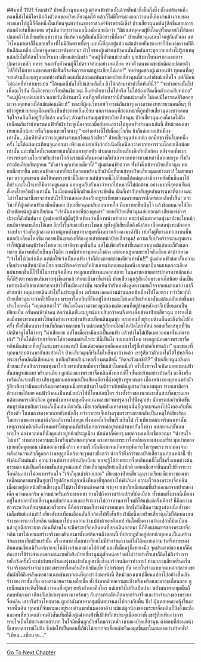 ##บทที่ 1101 รังแกข้า?
ป๋ายเสี่ยวฉุนมองผู้เฒ่าคนฟ้าท่านนั้นด้วยสีหน้ากึ่งยิ้มกึ่งบึ้ง ตั้งแต่ต้นจนถึงตอนนี้ยังไม่มีใครนึกถึงตัวตนของป๋ายเสี่ยวฉุนได้ แล้วก็ไม่มีใครมองออกว่าคนที่เดินผ่านข้างกายของพวกเขาไปผู้นี้ก็คือหนึ่งในเทียนจุนห้าท่านของราชวงศ์จักรพรรดิเซิ่ง!
ป๋ายเสี่ยวฉุนพลันรู้สึกชื่นชอบการถ่อมตัวเช่นนี้ของตน ครุ่นคิดว่าการทำแบบนี้เหมือนจะดีกว่า
“มิน่าเล่าบุคคลผู้ยิ่งใหญ่ทั้งหลายถึงได้ชอบปลอมตัวไปเยี่ยมเยียนชาวบ้าน ที่แท้ความรู้สึกมันก็ดีอย่างนี้นี่เอง” ป๋ายเสี่ยวฉุนชอบใจอยู่กับตัวเอง แต่ไรไหนมาเขาก็ชื่นชอบเรื่องที่ไม่มีอันตรายใดๆ แบบนี้ที่สุดอยู่แล้ว
แม้แต่รอยยิ้มของเขาก็ยังแฝงความปิติยินดีล้นเหลือ เมื่อคำพูดของเขาดังออกมา หัวใจของผู้เฒ่าคนฟ้าคนนั้นก็พลันกระตุกวาบอย่างไม่รู้สาเหตุ แต่กลับไม่ได้สนใจอะไรมาก เพียงเอ่ยเนิบช้า
“คนผู้นี้ตัวตนน่าสงสัย บุกเข้ามาในนครของเขตการปกครองหลัก ทหาร จงมาจับตัวคนผู้นี้ไปตรวจสอบอย่างละเอียด หากตัวตนของเขาปกติค่อยปล่อยตัวไปก็ยังไม่สาย แต่หากเขาขัดขืนก็จงจัดการตามกฎระเบียบได้เลย!” จบคำพูดของผู้เฒ่าคนฟ้า ทุกคนที่อยู่รอบด้านก็ถอยกรูดออกห่างทันที ตอนที่แต่ละคนหันมามองป๋ายเสี่ยวฉุนก็ล้วนทำสีหน้าเห็นใจ แต่ก็มีคนไม่น้อยที่ทำท่าเยาะเย้ย
“ไอ้หมอนี่มันโง่ไปแล้วหรือไง ถึงได้กล้ามาทำตัวโอหังที่นี่?”
“จะทำอย่างนั้นไปเพื่ออะไรกัน นั่นคือพระยาจื่อหลินเชียวนะ ก็แค่หลีกทางไม่ใช่หรือ ไม่ใช่ต้องกรีดเนื้อตัวเองเสียหน่อย”
“คนผู้นี้จบเห่แน่แล้ว หลายวันที่ผ่านมานี้ คนที่ถูกตั้งข้อหาว่ามีตัวตนน่าสงสัย ไม่เคยมีใครรอดชีวิตออกมาจากคุกหลวงได้แม้แต่คนเดียว!” ขณะที่ผู้คนวิพากษ์วิจารณ์กันเบาๆ ดวงตาของทหารยามคนอื่นๆ ที่เฝ้าอยู่หน้าประตูเมืองพลันเป็นประกายเย็นเยียบ นอกจากคนที่ก่อนหน้านี้ถูกป๋ายเสี่ยวฉุนเขย่าคลอนจิตใจจนยืนอึ้งอยู่กับที่แล้ว คนอื่นๆ ล้วนย่างสามขุมเข้าหาป๋ายเสี่ยวฉุน
ป๋ายเสี่ยวฉุนเองก็คาดไม่ถึงเหมือนกันว่านักพรตคนฟ้าที่เฝ้าประตูเมืองจะลงมือกับตนอย่างไม่พูดพร่ำทำเพลงเช่นนี้ สีหน้าของเขาเหยเกเล็กน้อย ครั้นจึงถอนหายใจเบาๆ
“จะทำอย่างนี้ไปเพื่ออะไรกัน ข้าก็แค่อยากเข้าเมืองเท่านั้น...เดิมทีข้าคิดว่าจะอยู่อย่างสงบเสงี่ยมแล้วเชียว” ป๋ายเสี่ยวฉุนส่ายหน้า ยกมือขวาขึ้นโบกหนึ่งครั้ง ไม่ได้แผ่ตบะเทียนจุนออกมา เพียงแค่เผยพลังก่อกำเนิดที่เหนือกว่าพวกทหารรวมโอสถเล็กน้อยเท่านั้น และทันใดนั้นรอบกายเขาก็มีลมพายุก่อตัว ท่ามกลางเสียงเสียงอึกทึกกึกก้อง หลังจากที่พวกทหารยามรวมโอสถขยับเข้ามาใกล้ แรงผลักดันมหาศาลก็ทำเอาพวกทหารยามเหล่านั้นถอยกรูด ทั้งยังกระอักเลือดกันทุกคน
“บังอาจ คุกเข่าลงเดี๋ยวนี้!” ผู้เฒ่าคนฟ้าตวาด ทั้งยังดิ่งเข้าหาป๋ายเสี่ยวฉุน พอยกมือขวาขึ้น ตบะคนฟ้าของเขาก็ระเบิดออกพร้อมกับฝ่ามือที่ตบเข้าหาป๋ายเสี่ยวฉุนอย่างแรง!
ในสายตาเขา หากถูกเขาตบ ต่อให้คนตรงหน้านี้ไม่ตาย แต่นับจากนี้ไปก็ย่อมได้แต่คุกเข่ามิอาจหยัดยืนขึ้นมาได้อีก!
และในใจเขาก็มีความดูแคลน แอบพูดกับตัวเองว่าหากไอ้หมอนี่ไม่ต่อต้าน อย่างมากที่สุดตนก็แค่สั่งลงโทษอีกฝ่ายเท่านั้น ในเมื่อตอนนี้อีกฝ่ายเลือกจะขัดขืน นั่นก็เท่ากับหลับหูหลับตารนหาที่ตาย และไม่ว่าในเวลานี้เขาจะทำเช่นไรก็ล้วนสอดคล้องกับกฎระเบียบของนครเขตการปกครองหลักทั้งสิ้น!
ทว่าวินาทีที่ผู้เฒ่าคนฟ้าลงมือนั้นเอง ป๋ายเสี่ยวฉุนกลับถอนหายใจ มือขวายกขึ้นฉับไว แล้วชิงตบฉาดใส่อีกฝ่ายตัดหน้าผู้เฒ่าเสียก่อน
“เจ้านั่นแหละที่ต้องคุกเข่า” ตอนที่ป๋ายเสี่ยวฉุนเอ่ยออกมา เสียงแห่งการปะทะก็ดังกัมปนาท ผู้เฒ่าคนฟ้าผู้นั้นรู้สึกเพียงว่าเบื้องหน้าพร่าลาย พละกำลังมหาศาลพุ่งมาปะทะใบหน้า ตนมิอาจหลบเลี่ยงได้เลย อีกทั้งในสมองยังขาวโพลน หูทั้งคู่มีเสียงอื้ออึงดังก้อง เลือดสดพุ่งทะลักออกจากปาก ร่างที่อยู่กลางอากาศถูกพลังมหาศาลขุมหนึ่งตบจนร่วงลงมาดังปัง เข่าทั้งคู่ที่กระแทกลงบนพื้นแตกยับเลือดไหลซึม กลายเป็นเขาเองที่ต้องคุกเข่าต่อหน้าป๋ายเสี่ยวฉุน!
ความเจ็บปวดร้าวระบมรุนแรงทำให้ผู้เฒ่าคนฟ้าร้องโหยหวน เขาคิดจะลุกขึ้นยืน แต่ไม่เพียงหัวเข่าที่แหลกลาญ แม้แต่ตบะก็ยังแตกทลาย มิอาจหยัดยืนขึ้นมาได้อีก
ภาพนี้ทำเอาทุกคนอึ้งค้าง แต่ละคนสูดลมหายใจดังเฮือก อ้าปากหวอ
“เจ้าไม่ใช่ก่อกำเนิด แต่ต่อให้เจ้าเป็นคนฟ้า เจ้าก็ต้องตายสถานเดียวเท่านั้น!!” ผู้เฒ่าคนฟ้าข่มกลั้นความเจ็บปวดจนสีหน้าบิดเบี้ยว ขณะที่ร้องคำรามก็หยิบเอาแผ่นหยกแผ่นหนึ่งออกมาบีบจนแหลกละเอียด
แผ่นหยกชิ้นนี้ไว้ใช้ในการแจ้งเตือน พอถูกเขาบีบจนแหลกสลาย ในนครของเขตการปกครองหลักแห่งนี้ก็มีรุ้งยาวหลายเส้นพวยพุ่งขึ้นมาแล้วห้อตะบึงมาที่แห่งนี้
ป๋ายเสี่ยวฉุนรู้สึกเอือมระอาเล็กน้อย นั่นเป็นเพราะเดิมทีเขาแค่อยากจะเข้าไปในเมืองเท่านั้น พอเห็นว่าตัวเองดึงดูดความสนใจจากคนมากมาย เขาก็ส่ายหน้า หมุนกายเดินเข้าไปในประตูเมือง เตรียมจะลอดผ่านม่านแสงเข้าเมืองไปโดยตรง
ทว่าวินาทีที่ป๋ายเสี่ยวฉุนจะจากไปนั้นเอง พระยาจื่อหลินที่ยืนอยู่ไม่ห่างและไม่เคยเปิดปากมาตั้งแต่ต้นกลับเอ่ยขึ้นมาประโยคหนึ่ง
“หยุดเขาเอาไว้”
ทันใดนั้นดวงตาของลูกน้องแต่ละคนที่อยู่ด้านหลังเขาก็เปลี่ยนมาเป็นเยียบเย็น ครั้นคนฟ้าห้าคน ก่อกำเนิดขั้นสมบูรณ์แบบสิบกว่าคนจึงตรงดิ่งเข้าหาป๋ายเสี่ยวฉุน การลงไม้ลงมือของพวกเขาทำให้พลังอำนาจสะท้านฟ้าสะเทือนดินผุดพุ่ง หลายคนที่อยู่รอบด้านตื่นตะลึงกันไปอีกครั้ง ทั้งยังมีคนบางส่วนที่เกิดความคาดหวัง แต่ละคนรู้สึกเหมือนได้เปิดโลกทัศน์ รอชมเรื่องสนุกที่วันปกติหาดูไม่ได้ง่ายๆ
“น่าเสียดาย แต่ในเมื่อเขามีตบะเป็นคนฟ้า แล้วทำไมไม่เปิดเผยออกมาตั้งแต่แรกเล่า”
“เห็นได้ชัดว่าเขาคิดจะโอ้อวดตนอย่างไรล่ะ ทีนี้เป็นไง จบเห่แล้วไหม พวกลูกน้องของพระยาจื่อหลินมีแต่พวกที่อยู่ในสนามรบมานานปี มือแต่ละคนอาบเลือดคนมาไม่รู้กี่เท่าต่อกี่เท่าแล้ว!”
และขณะที่ทุกคนรอบด้านพากันสะท้อนใจ ป๋ายเสี่ยวฉุนก็เริ่มโมโหขึ้นมาบ้างแล้ว เขารู้สึกว่าตัวเองไม่ได้ไปหาเรื่องพระยาจื่อหลินนี่เสียหน่อย แต่อีกฝ่ายกลับมาหาเรื่องตนเสียนี่
“คิดจะรังแกข้ารึ?” ป๋ายเสี่ยวฉุนถลึงตา ชั่วขณะที่คนสิบกว่าคนพุ่งมาใกล้ เขาพลันยกมือขวาขึ้นแล้วโบกหนึ่งที ครั้งนี้เขาจงใจเปิดเผยตบะคนฟ้าขั้นสมบูรณ์แบบ พริบตาเดียว ลูกน้องของพระยาจื่อหลินทั้งหลายก็ใจสั่นสะท้านอย่างบ้าคลั่ง ตะลึงพรึงเพริดเกินจะเปรียบ
เสียงตูมตามกลายมาเป็นเสียงเดียวที่ดังอยู่ข้างหูพวกเขา เบื้องหน้าของทุกคนพร่ามัว รู้สึกเพียงว่ามีพละกำลังมหาศาลขุมหนึ่งตรงเข้ามาโจมตีราวกับพลิกภูเขาคว่ำมหาสมุทร พวกเขามิอาจต้านทานได้เลย คนฟ้าห้าคนเป็นหนังหน้าไฟที่โดนก่อนใคร ร่างทั้งร่างของพวกเขาสั่นสะเทือนรุนแรง แต่ละคนกระอักเลือด ถูกพลังมหาศาลขุมนั้นตบฉาดลงมาจนทรุดลงไปนั่งคุกเข่า
นักพรตก่อกำเนิดขั้นสมบูรณ์แบบสิบกว่าคนก็เป็นเช่นเดียวกัน เมื่อเจอกับพลังมหาศาลขุมนั้นก็ถูกตบจนลงไปนั่งกองกับพื้นเรียงตัว ในสมองของพวกเขายังหนักอึ้ง ทว่าอาการเจ็บปวดรุนแรงทางกายกลับเป็นเหตุให้เสียงร้องโหยหวนของพวกเขาดังก้องกังวานไม่หยุด
ทั้งหมดนี้เกิดขึ้นเร็วเกินไป เร็วเพียงแค่กะพริบตาเท่านั้น เหตุการณ์พลิกผันทั้งหมดทำให้ทุกคนที่เฝ้าสังเกตการณ์อยู่รอบด้านพากันอึ้งค้าง แต่ละคนกลั้นลมหายใจ มองพวกคนที่นั่งคุกเข่าอยู่หน้าประตูเมือง นัยน์ตาก็ค่อยๆ เผยความเหลือเชื่อออกมา
“น่าสนใจไม่เบา” ท่ามกลางความตะลึงพรึงเพริดของทุกคน ดวงตาของพระยาจื่อหลินฉายแสงคมกริบ มุมปากของเขายกยิ้มดูแคลน เดินออกมาหนึ่งก้าว ความเร็วนั้นมีมากจนเกิดพายุพัดกระโชกรุนแรง หากมองจากพลังอำนาจแล้วก็ดูออกว่าพายุลูกนี้คล้ายจะรุนแรงยิ่งกว่า น่ากลัวยิ่งกว่าของป๋ายเสี่ยวฉุนก่อนหน้านี้ ซ้ำฟ้าดินยังหม่นมัว ความว่างเปล่ารอบด้านบิดเบือน พอจะรู้ได้ว่าพระยาจื่อหลินคนนี้ไม่ใช่ครึ่งเทพช่วงต้นธรรมดา แต่เป็นครึ่งเทพขั้นสมบูรณ์แบบ!
ป๋ายเสี่ยวฉุนสีหน้าเป็นปกติ แค่ยกมือขวาขึ้นตบไปยังพระยาจื่อหลินอย่างไม่อนาทรร้อนใจ
“เจ้าก็คุกเข่าด้วยเถอะ” เสียงของป๋ายเสี่ยวฉุนราบเรียบ มือขวาของเขาเหมือนกลายมาเป็นภูเขาไร้รูปลักษณ์ลูกหนึ่งที่บดขยี้ทุกอย่างให้พังภินท์ ความเร็วของพระยาจื่อหลิน เมื่อมาอยู่ต่อหน้าป๋ายเสี่ยวฉุนก็ไม่ต่างไปจากเต่าคลาน พายุจากเขาก็เหมือนลมที่เป่าออกมาจากปากของเด็ก ความคมกริบ ความน่าครั่นคร้ามของเขา รวมไปถึงความว่างเปล่าที่บิดเบือน ทั้งหมดทั้งมวลนี้เมื่อมาอยู่ในสายตาป๋ายเสี่ยวฉุนกลับอ่อนแอและเปราะบางไม่อาจทานการโจมตีได้แม้แต่ครั้งเดียว!
นี่คือความต่างระหว่างเทียนจุนและครึ่งเทพ นี่คือการบดขยี้ทางด้านขอบเขต อีกทั้งยังเป็นความสูงส่งเหนือล้ำของเมล็ดพันธ์แห่งเต๋า!
เสียงดังสะเทือนเลือนลั่นกึกก้องไปทั้งชั้นฟ้า ฝ่ามือนี้ของป๋ายเสี่ยวฉุนไม่ได้ตบลงบนร่างของพระยาจื่อหลิน แต่ตบลงไปบนความว่างเปล่าด้านหลังเขา!
ทันใดนั้นความว่างเปล่าก็บิดเบือนแล้วถูกฉีกกระชาก ก่อนที่ด้านในจะมีพระยาจื่อหลินคนที่สองเดินออกมา นี่ก็คือแผนการของพระยาจื่อหลิน เขาไม่เคยเผยร่างจริงของตัวเองมาตั้งแต่ต้นจนถึงตอนนี้ ที่ปรากฏตัวอยู่ต่อหน้าทุกคนเป็นแค่ร่างจำแลงของอีกฝ่ายเท่านั้น ครึ่งเทพของโลกทงเทียนไม่มีร่างจำแลง แต่ไม่ได้หมายความว่าครึ่งเทพของดินแดนเซียนนิรันดร์กาลจะไม่มีร่างจำแลงตามไปด้วย!
และที่เมื่อครู่นี้เขาลงมือ จุดประสงค์ของเขาก็คือต้องการใช้ร่างจำแลงของตนมาหยั่งเชิงป๋ายเสี่ยวฉุนดูสักหน่อย!
แต่ไม่ว่าอย่างไรเขาก็คิดไม่ถึงว่า การหยั่งเชิงครั้งนี้จะเท่ากับพาตัวเองพุ่งชนเข้ากับภูเขาที่แข็งแกร่งจนมิอาจทำลาย!
ท่ามกลางเสียงครืนครั่น ร่างจริงและร่างจำแลงของพระยาจื่อหลินสีหน้าบิดเบี้ยวไปพร้อมๆ กัน ตบะในร่างแทบจะแหลกสลาย เขาสัมผัสได้ถึงพลังมหาศาลเฉกเช่นพวกคนที่คุกเข่าก่อนหน้านี้ สีหน้าของเขาเปลี่ยนแปลงไปอย่างสิ้นเชิง ร่างของเขาสั่นเทิ้ม ดวงตาฉายความเหลือเชื่อ ทั้งยังมากด้วยความตะลึงพรึงเพริดและความเลื่อนลอย ดูเหมือนเขาจะคิดได้แล้วว่าคนที่อยู่ตรงหน้าตัวเองคือใคร แต่เขายังไม่ทันเปิดปาก พลังมหาศาลขุมนั้นก็กลบทับลงมา เสียงกัมปนาทรุนแรงมาพร้อมๆ กับการกระอักเลือดจากร่างจริงและร่างจำแลงของพระยาจื่อหลิน เขากรีดร้องโหยหวน ถูกกำลังมหาศาลขุมนั้นตบจนลงไปกองกับพื้น
ปัง!
ฝุ่นตลบคละคลุ้งขึ้นมาจากพื้นดิน ทุกคนที่จับตามองอยู่รอบด้านพากันมองตาค้าง แม้แต่ลูกน้องของพระยาจื่อหลินก็ยังอึ้งตะลึง และคนที่หวาดกลัวจนตัวสั่นเทิ้มก็คือผู้เฒ่าคนฟ้าที่เฝ้าพิทักษ์ประตูเมืองแห่งนี้ เขารู้สึกเพียงว่าการหายใจเป็นไปอย่างยากลำบาก ในใจมีคลื่นลูกยักษ์โถมกระหน่ำ เขามองป๋ายเสี่ยวฉุน คำตอบที่ก่อนหน้านี้เขาคาดการณ์ไม่ถึง ซึ่งต่อให้เป็นตอนนี้ก็ยังไม่อยากจะเชื่อกลับยังคงผุดขึ้นมาในสมองอย่างบ้าคลั่ง!
“เทียน...เทียนจุน...”

------


[Go To Next Chapter]( ./74.md)